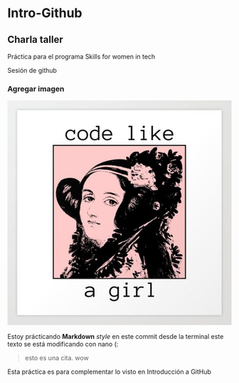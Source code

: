 # Intro-Github

## Charla taller

Práctica para el programa Skills for women in tech

 Sesión de github

### Agregar imagen

![hack](IMG/e3a4a18b6141cbfa2b2b1ad821724adc.jpg)

Estoy prácticando **Markdown** *style* en este commit desde la terminal
este texto se está modificando con nano (:

>esto es una cita. wow

Esta práctica es para complementar lo visto en Introducción a GitHub
